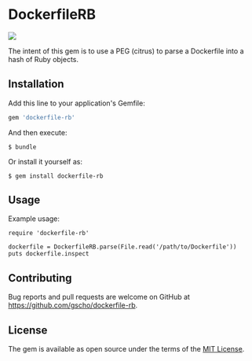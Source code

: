 # DockerfileRB

![](https://github.com/gscho/dockerfile-rb/workflows/Rake%20Test/badge.svg)
    
The intent of this gem is to use a PEG (citrus) to parse a Dockerfile into a hash of Ruby objects.

## Installation

Add this line to your application's Gemfile:

```ruby
gem 'dockerfile-rb'
```

And then execute:

    $ bundle

Or install it yourself as:

    $ gem install dockerfile-rb

## Usage

Example usage:

```
require 'dockerfile-rb'

dockerfile = DockerfileRB.parse(File.read('/path/to/Dockerfile'))
puts dockerfile.inspect
```

## Contributing

Bug reports and pull requests are welcome on GitHub at https://github.com/gscho/dockerfile-rb.

## License

The gem is available as open source under the terms of the [MIT License](https://opensource.org/licenses/MIT).
